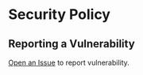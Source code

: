 # Security Policy

## Reporting a Vulnerability

[Open an Issue](https://github.com/anselmes/project-wakanda/issues/new?assignees=&labels=&template=security.md&title=) to report vulnerability.
